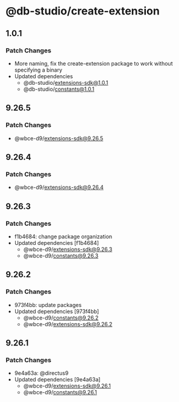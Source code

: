 # @db-studio/create-extension

## 1.0.1

### Patch Changes

- More naming, fix the create-extension package to work without specifying a binary
- Updated dependencies
  - @db-studio/extensions-sdk@1.0.1
  - @db-studio/constants@1.0.1

## 9.26.5

### Patch Changes

- @wbce-d9/extensions-sdk@9.26.5

## 9.26.4

### Patch Changes

- @wbce-d9/extensions-sdk@9.26.4

## 9.26.3

### Patch Changes

- f1b4684: change package organization
- Updated dependencies [f1b4684]
  - @wbce-d9/extensions-sdk@9.26.3
  - @wbce-d9/constants@9.26.3

## 9.26.2

### Patch Changes

- 973f4bb: update packages
- Updated dependencies [973f4bb]
  - @wbce-d9/constants@9.26.2
  - @wbce-d9/extensions-sdk@9.26.2

## 9.26.1

### Patch Changes

- 9e4a63a: @directus9
- Updated dependencies [9e4a63a]
  - @wbce-d9/extensions-sdk@9.26.1
  - @wbce-d9/constants@9.26.1
